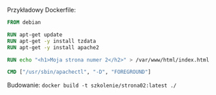 Przykładowy Dockerfile:

```dockerfile
FROM debian

RUN apt-get update
RUN apt-get -y install tzdata
RUN apt-get -y install apache2

RUN echo "<h1>Moja strona numer 2</h2>" > /var/www/html/index.html

CMD ["/usr/sbin/apachectl", "-D", "FOREGROUND"]

```

Budowanie: `docker build -t szkolenie/strona02:latest ./`
